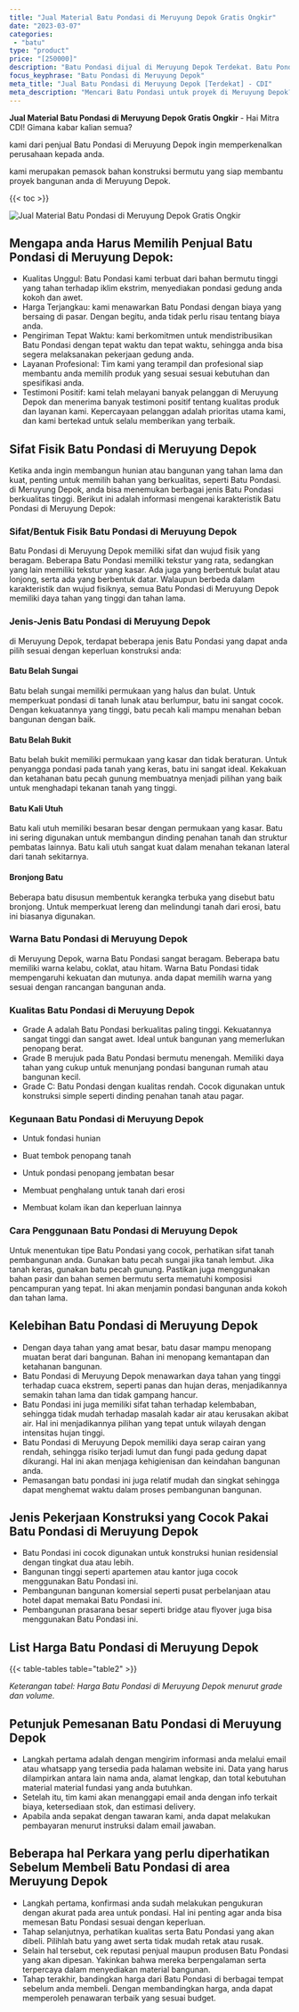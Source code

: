 ```yaml
---
title: "Jual Material Batu Pondasi di Meruyung Depok Gratis Ongkir"
date: "2023-03-07"
categories:
 - "batu"
type: "product"
price: "[250000]"
description: "Batu Pondasi dijual di Meruyung Depok Terdekat. Batu Pondasi ini sering dipakai dalam proyek konstruksi sebagai pondasi bangunan yang kuat dan awet. Hubungi kami untuk informasi lebih lanjut."
focus_keyphrase: "Batu Pondasi di Meruyung Depok"
meta_title: "Jual Batu Pondasi di Meruyung Depok [Terdekat] - CDI"
meta_description: "Mencari Batu Pondasi untuk proyek di Meruyung Depok? Kami memiliki Batu Pondasi berkualitas untuk dasar bangunan. Segera dapatkan penawaran terbaik."
---
```


**Jual Material Batu Pondasi di Meruyung Depok Gratis Ongkir** - Hai Mitra CDI! Gimana kabar kalian semua?

kami dari penjual Batu Pondasi di Meruyung Depok ingin memperkenalkan perusahaan kepada anda.

kami merupakan pemasok bahan konstruksi bermutu yang siap membantu proyek bangunan anda di Meruyung Depok.

{{< toc >}}

![Jual Material Batu Pondasi di Meruyung Depok Gratis Ongkir](/images/batu/batu-pondasi-39.jpg)

## Mengapa anda Harus Memilih Penjual Batu Pondasi di Meruyung Depok:

*   Kualitas Unggul: Batu Pondasi kami terbuat dari bahan bermutu tinggi yang tahan terhadap iklim ekstrim, menyediakan pondasi gedung anda kokoh dan awet.
*   Harga Terjangkau: kami menawarkan Batu Pondasi dengan biaya yang bersaing di pasar. Dengan begitu, anda tidak perlu risau tentang biaya anda.
*   Pengiriman Tepat Waktu: kami berkomitmen untuk mendistribusikan Batu Pondasi dengan tepat waktu dan tepat waktu, sehingga anda bisa segera melaksanakan pekerjaan gedung anda.
*   Layanan Profesional: Tim kami yang terampil dan profesional siap membantu anda memilih produk yang sesuai sesuai kebutuhan dan spesifikasi anda.
*   Testimoni Positif: kami telah melayani banyak pelanggan di Meruyung Depok dan menerima banyak testimoni positif tentang kualitas produk dan layanan kami. Kepercayaan pelanggan adalah prioritas utama kami, dan kami bertekad untuk selalu memberikan yang terbaik.

## Sifat Fisik Batu Pondasi di Meruyung Depok

Ketika anda ingin membangun hunian atau bangunan yang tahan lama dan kuat, penting untuk memilih bahan yang berkualitas, seperti Batu Pondasi. di Meruyung Depok, anda bisa menemukan berbagai jenis Batu Pondasi berkualitas tinggi. Berikut ini adalah informasi mengenai karakteristik Batu Pondasi di Meruyung Depok:

### Sifat/Bentuk Fisik Batu Pondasi di Meruyung Depok

Batu Pondasi di Meruyung Depok memiliki sifat dan wujud fisik yang beragam. Beberapa Batu Pondasi memiliki tekstur yang rata, sedangkan yang lain memiliki tekstur yang kasar. Ada juga yang berbentuk bulat atau lonjong, serta ada yang berbentuk datar. Walaupun berbeda dalam karakteristik dan wujud fisiknya, semua Batu Pondasi di Meruyung Depok memiliki daya tahan yang tinggi dan tahan lama.

### Jenis-Jenis Batu Pondasi di Meruyung Depok

di Meruyung Depok, terdapat beberapa jenis Batu Pondasi yang dapat anda pilih sesuai dengan keperluan konstruksi anda:

#### Batu Belah Sungai

Batu belah sungai memiliki permukaan yang halus dan bulat. Untuk memperkuat pondasi di tanah lunak atau berlumpur, batu ini sangat cocok. Dengan kekuatannya yang tinggi, batu pecah kali mampu menahan beban bangunan dengan baik.

#### Batu Belah Bukit

Batu belah bukit memiliki permukaan yang kasar dan tidak beraturan. Untuk penyangga pondasi pada tanah yang keras, batu ini sangat ideal. Kekakuan dan ketahanan batu pecah gunung membuatnya menjadi pilihan yang baik untuk menghadapi tekanan tanah yang tinggi.

#### Batu Kali Utuh

Batu kali utuh memiliki besaran besar dengan permukaan yang kasar. Batu ini sering digunakan untuk membangun dinding penahan tanah dan struktur pembatas lainnya. Batu kali utuh sangat kuat dalam menahan tekanan lateral dari tanah sekitarnya.

#### Bronjong Batu

Beberapa batu disusun membentuk kerangka terbuka yang disebut batu bronjong. Untuk memperkuat lereng dan melindungi tanah dari erosi, batu ini biasanya digunakan.

### Warna Batu Pondasi di Meruyung Depok

di Meruyung Depok, warna Batu Pondasi sangat beragam. Beberapa batu memiliki warna kelabu, coklat, atau hitam. Warna Batu Pondasi tidak mempengaruhi kekuatan dan mutunya. anda dapat memilih warna yang sesuai dengan rancangan bangunan anda.

### Kualitas Batu Pondasi di Meruyung Depok

*   Grade A adalah Batu Pondasi berkualitas paling tinggi. Kekuatannya sangat tinggi dan sangat awet. Ideal untuk bangunan yang memerlukan penopang berat.
*   Grade B merujuk pada Batu Pondasi bermutu menengah. Memiliki daya tahan yang cukup untuk menunjang pondasi bangunan rumah atau bangunan kecil.
*   Grade C: Batu Pondasi dengan kualitas rendah. Cocok digunakan untuk konstruksi simple seperti dinding penahan tanah atau pagar.

### Kegunaan Batu Pondasi di Meruyung Depok

*   Untuk fondasi hunian

*   Buat tembok penopang tanah

*   Untuk pondasi penopang jembatan besar

*   Membuat penghalang untuk tanah dari erosi

*   Membuat kolam ikan dan keperluan lainnya

### Cara Penggunaan Batu Pondasi di Meruyung Depok

Untuk menentukan tipe Batu Pondasi yang cocok, perhatikan sifat tanah pembangunan anda. Gunakan batu pecah sungai jika tanah lembut. Jika tanah keras, gunakan batu pecah gunung. Pastikan juga menggunakan bahan pasir dan bahan semen bermutu serta mematuhi komposisi pencampuran yang tepat. Ini akan menjamin pondasi bangunan anda kokoh dan tahan lama.

## Kelebihan Batu Pondasi di Meruyung Depok

*   Dengan daya tahan yang amat besar, batu dasar mampu menopang muatan berat dari bangunan. Bahan ini menopang kemantapan dan ketahanan bangunan.
*   Batu Pondasi di Meruyung Depok menawarkan daya tahan yang tinggi terhadap cuaca ekstrem, seperti panas dan hujan deras, menjadikannya semakin tahan lama dan tidak gampang hancur.
*   Batu Pondasi ini juga memiliki sifat tahan terhadap kelembaban, sehingga tidak mudah terhadap masalah kadar air atau kerusakan akibat air. Hal ini menjadikannya pilihan yang tepat untuk wilayah dengan intensitas hujan tinggi.
*   Batu Pondasi di Meruyung Depok memiliki daya serap cairan yang rendah, sehingga risiko terjadi lumut dan fungi pada gedung dapat dikurangi. Hal ini akan menjaga kehigienisan dan keindahan bangunan anda.
*   Pemasangan batu pondasi ini juga relatif mudah dan singkat sehingga dapat menghemat waktu dalam proses pembangunan bangunan.

## Jenis Pekerjaan Konstruksi yang Cocok Pakai Batu Pondasi di Meruyung Depok

*   Batu Pondasi ini cocok digunakan untuk konstruksi hunian residensial dengan tingkat dua atau lebih.
*   Bangunan tinggi seperti apartemen atau kantor juga cocok menggunakan Batu Pondasi ini.
*   Pembangunan bangunan komersial seperti pusat perbelanjaan atau hotel dapat memakai Batu Pondasi ini.
*   Pembangunan prasarana besar seperti bridge atau flyover juga bisa menggunakan Batu Pondasi ini.

## List Harga Batu Pondasi di Meruyung Depok

{{< table-tables table="table2" >}}

_Keterangan tabel: Harga Batu Pondasi di Meruyung Depok menurut grade dan volume._

## Petunjuk Pemesanan Batu Pondasi di Meruyung Depok

*   Langkah pertama adalah dengan mengirim informasi anda melalui email atau whatsapp yang tersedia pada halaman website ini. Data yang harus dilampirkan antara lain nama anda, alamat lengkap, dan total kebutuhan material material fundasi yang anda butuhkan.
*   Setelah itu, tim kami akan menanggapi email anda dengan info terkait biaya, ketersediaan stok, dan estimasi delivery.
*   Apabila anda sepakat dengan tawaran kami, anda dapat melakukan pembayaran menurut instruksi dalam email jawaban.

## Beberapa hal Perkara yang perlu diperhatikan Sebelum Membeli Batu Pondasi di area Meruyung Depok

*   Langkah pertama, konfirmasi anda sudah melakukan pengukuran dengan akurat pada area untuk pondasi. Hal ini penting agar anda bisa memesan Batu Pondasi sesuai dengan keperluan.
*   Tahap selanjutnya, perhatikan kualitas serta Batu Pondasi yang akan dibeli. Pilihlah batu yang awet serta tidak mudah retak atau rusak.
*   Selain hal tersebut, cek reputasi penjual maupun produsen Batu Pondasi yang akan dipesan. Yakinkan bahwa mereka berpengalaman serta terpercaya dalam menyediakan material bangunan.
*   Tahap terakhir, bandingkan harga dari Batu Pondasi di berbagai tempat sebelum anda membeli. Dengan membandingkan harga, anda dapat memperoleh penawaran terbaik yang sesuai budget.